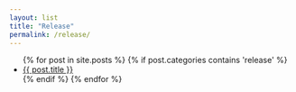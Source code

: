 ```yaml
---
layout: list
title: "Release"
permalink: /release/
---
```


<ul>
  {% for post in site.posts %}
    {% if post.categories contains 'release' %}
      <li><a href="{{ post.url | relative_url }}">{{ post.title }}</a></li>
    {% endif %}
  {% endfor %}
</ul>

